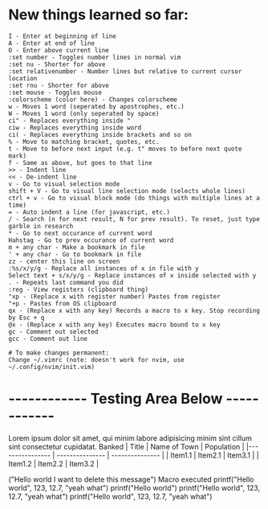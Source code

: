 # New things learned so far:
```
I - Enter at beginning of line
A - Enter at end of line
O - Enter above current line
:set number - Toggles number lines in normal vim
:set nu - Shorter for above
:set relativenumber - Number lines but relative to current cursor location
:set rnu - Shorter for above
:set mouse - Toggles mouse
:colorscheme (color here) - Changes colorscheme
w - Moves 1 word (seperated by apostrophes, etc.)
W - Moves 1 word (only seperated by space)
ci" - Replaces everything inside "
ciw - Replaces everything inside word
ci( - Replaces everything inside brackets and so on
% - Move to matching bracket, quotes, etc.
t - Move to before next input (e.g. t" moves to before next quote mark)
f - Same as above, but goes to that line
>> - Indent line
<< - De-indent line
v - Go to visual selection mode
shift + V - Go to visual line selection mode (selects whole lines)
ctrl + v - Go to visual block mode (do things with multiple lines at a time)
= - Auto indent a line (for javascript, etc.)
/ - Search (n for next result, N for prev result). To reset, just type garble in research
* - Go to next occurance of current word
Hahstag - Go to prev occurance of current word
m + any char - Make a bookmark in file
' + any char - Go to bookmark in file
zz - center this line on screen
:%s/x/y/g - Replace all instances of x in file with y
Select text + s/x/y/g - Replace instances of x inside selected with y
. - Repeats last command you did
:reg - View registers (clipboard thing)
"xp - (Replace x with register number) Pastes from register
"+p - Pastes from OS clipboard
qx - (Replace x with any key) Records a macro to x key. Stop recording by Esc + q
@x - (Replace x with any key) Executes macro bound to x key
gc - Comment out selected
gcc - Comment out line

# To make changes permanent:
Change ~/.vimrc (note: doesn't work for nvim, use ~/.config/nvim/init.vim)

```

# ------------ Testing Area Below ------------
Lorem ipsum dolor sit amet, qui minim labore adipisicing minim sint cillum sint consectetur cupidatat.
Banked
| Title    | Name of Town    | Population |
|---------------- | --------------- | --------------- |
| Item1.1    | Item2.1    | Item3.1    |
| Item1.2    | Item2.2    | Item3.2    |

("Hello world I want to delete this message") Macro executed
printf("Hello world", 123, 12.7, "yeah what")
printf("Hello world")
printf("Hello world", 123, 12.7, "yeah what")
printf("Hello world", 123, 12.7, "yeah what")